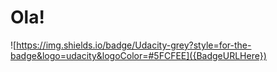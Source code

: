 # Ola!
 
![https://img.shields.io/badge/Udacity-grey?style=for-the-badge&logo=udacity&logoColor=#5FCFEE]({BadgeURLHere})
